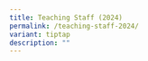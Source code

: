 ```yaml
---
title: Teaching Staff (2024)
permalink: /teaching-staff-2024/
variant: tiptap
description: ""
---
```

